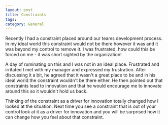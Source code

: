 ```yaml
---
layout: post
title: Constraints
tags: 
category: General
---
```


Recently I had a constraint placed around our teams development process. In my ideal world this constraint would not be there however it was and it was beyond my control to remove it. I was frustrated, how could this be forced on me - it was short sighted by the organization!

A day of ruminating on this and I was not in an ideal place. Frustrated and irritated I met with my manager and expressed my frustration. After discussing it a bit, he agreed that it wasn't a great place to be and in his ideal world the constraint wouldn't be there either. He then pointed out that constraints lead to innovation and that he would encourage me to innovate around this so it wouldn't hold us back.

Thinking of the constraint as a driver for innovation totally changed how I looked at the situation. Next time you see a constraint that is out of your control look at it as a driver for innovation and you will be surprised how it can change how you feel about that constraint.
